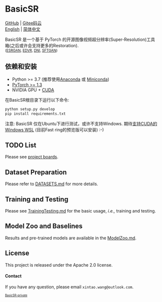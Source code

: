 # BasicSR

[GitHub](https://github.com/xinntao/BasicSR) | [Gitee码云](https://gitee.com/xinntao/BasicSR) <br>
[English](README.md) | [简体中文](README_CN.md)

BasicSR 是一个基于 PyTorch 的开源图像视频超分辨率(Super-Resolution)工具箱(之后或许会支持更多的Restoration).<br>
<sub>([ESRGAN](https://github.com/xinntao/ESRGAN), [EDVR](https://github.com/xinntao/EDVR), [DNI](https://github.com/xinntao/DNI), [SFTGAN](https://github.com/xinntao/SFTGAN))</sub>

## 依赖和安装

- Python >= 3.7 (推荐使用[Anaconda](https://www.anaconda.com/download/#linux) 或 [Miniconda](https://docs.conda.io/en/latest/miniconda.html))
- [PyTorch >= 1.3](https://pytorch.org/)
- NVIDIA GPU + [CUDA](https://developer.nvidia.com/cuda-downloads)

在BasicSR根目录下运行以下命令:
```bash
python setup.py develop
pip install requirements.txt
```

注意: BasicSR 仅在Ubuntu下进行测试，或许不支持Windows. 期待[支持CUDA的Windows WSL](https://docs.microsoft.com/en-us/windows/win32/direct3d12/gpu-cuda-in-wsl) (目前Fast ring的预览版可以安装) :-)

## TODO List
Please see [project boards](https://github.com/xinntao/BasicSR/projects).

## Dataset Preparation
Please refer to [DATASETS.md](docs/DATASETS.md) for more details.

## Training and Testing
Please see [TrainingTesting.md](docs/TrainingTesting.md) for the basic usage, *i.e.,* training and testing.

## Model Zoo and Baselines
Results and pre-trained models are available in the [ModelZoo.md](docs/ModelZoo.md).

## License
This project is released under the Apache 2.0 license.

#### Contact
If you have any question, please email `xintao.wang@outlook.com`.

<sub><sup>[BasicSR-private](https://github.com/xinntao/BasicSR-private)</sup></sub>
